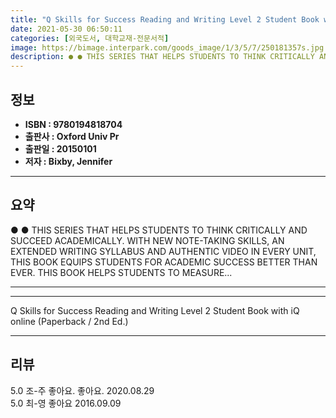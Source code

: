 ```yaml
---
title: "Q Skills for Success Reading and Writing Level 2 Student Book with iQ online (Paperback / 2nd Ed.)"
date: 2021-05-30 06:50:11
categories: [외국도서, 대학교재-전문서적]
image: https://bimage.interpark.com/goods_image/1/3/5/7/250181357s.jpg
description: ● ● THIS SERIES THAT HELPS STUDENTS TO THINK CRITICALLY AND SUCCEED ACADEMICALLY. WITH NEW NOTE-TAKING SKILLS, AN EXTENDED WRITING SYLLABUS AND AUTHENTIC VIDE
---
```


## **정보**

- **ISBN : 9780194818704**
- **출판사 : Oxford Univ Pr**
- **출판일 : 20150101**
- **저자 : Bixby, Jennifer**

------



## **요약**

●  ●  THIS SERIES THAT HELPS STUDENTS TO THINK CRITICALLY AND SUCCEED ACADEMICALLY. WITH NEW NOTE-TAKING SKILLS, AN EXTENDED WRITING SYLLABUS AND AUTHENTIC VIDEO IN EVERY UNIT, THIS BOOK EQUIPS STUDENTS FOR ACADEMIC SUCCESS BETTER THAN EVER. THIS BOOK HELPS STUDENTS TO MEASURE... 

------



------


Q Skills for Success Reading and Writing Level 2 Student Book with iQ online (Paperback / 2nd Ed.) 

------


## **리뷰** 

5.0 조-주 좋아요. 좋아요. 2020.08.29 <br/>5.0 최-영 좋아요 2016.09.09 <br/>